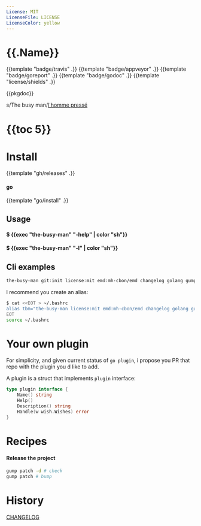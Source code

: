 ```yaml
---
License: MIT
LicenseFile: LICENSE
LicenseColor: yellow
---
```

# {{.Name}}

{{template "badge/travis" .}} {{template "badge/appveyor" .}} {{template "badge/goreport" .}} {{template "badge/godoc" .}} {{template "license/shields" .}}

{{pkgdoc}}

s/The busy man/[l'homme pressé](https://www.youtube.com/watch?v=Wkxe1kQiuGU/)

# {{toc 5}}

# Install

{{template "gh/releases" .}}

#### go
{{template "go/install" .}}

## Usage

#### $ {{exec "the-busy-man" "-help" | color "sh"}}

#### $ {{exec "the-busy-man" "-l" | color "sh"}}

## Cli examples

```sh
the-busy-man git:init license:mit emd:mh-cbon/emd changelog golang gump:mh-cbon/gump git:commit
```

I recommend you create an alias:
```sh
$ cat <<EOT > ~/.bashrc
alias tbm="the-busy-man license:mit emd:mh-cbon/emd changelog golang gump:mh-cbon/gump git:init:commit"
EOT
source ~/.bashrc
```



# Your own plugin

For simplicity, and given current status of `go plugin`,
i propose you PR that repo with the plugin you d like to add.

A plugin is a struct that implements `plugin` interface:
```go
type plugin interface {
	Name() string
	Help()
	Description() string
	Handle(w wish.Wishes) error
}
```

# Recipes

#### Release the project

```sh
gump patch -d # check
gump patch # bump
```

# History

[CHANGELOG](CHANGELOG.md)
